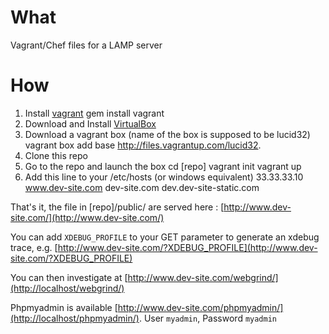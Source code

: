 What
====
Vagrant/Chef files for a LAMP server

How
===
1. Install [vagrant](http://vagrantup.com/)
    gem install vagrant
2. Download and Install [VirtualBox](http://www.virtualbox.org/)
3. Download a vagrant box (name of the box is supposed to be lucid32)
    vagrant box add base http://files.vagrantup.com/lucid32.
4. Clone this repo
5. Go to the repo and launch the box
    cd [repo]
    vagrant init
    vagrant up
6. Add this line to your /etc/hosts (or windows equivalent)
    33.33.33.10 www.dev-site.com dev-site.com dev.dev-site-static.com    

That's it, the file in [repo]/public/ are served here : [http://www.dev-site.com/](http://www.dev-site.com/)

You can add `XDEBUG_PROFILE` to your GET parameter to generate an xdebug trace, e.g. [http://www.dev-site.com/?XDEBUG_PROFILE](http://www.dev-site.com/?XDEBUG_PROFILE)

You can then investigate at [http://www.dev-site.com/webgrind/](http://localhost/webgrind/)

Phpmyadmin is available [http://www.dev-site.com/phpmyadmin/](http://localhost/phpmyadmin/). User `myadmin`, Password `myadmin`
